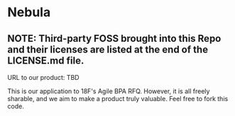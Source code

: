 # Nebula

## NOTE: Third-party FOSS brought into this Repo and their licenses are listed at the end of the LICENSE.md file.

URL to our product: TBD

This is our application to 18F's Agile BPA RFQ.  However, it is all freely sharable, and we aim to make a product 
truly valuable. Feel free to fork this code.
